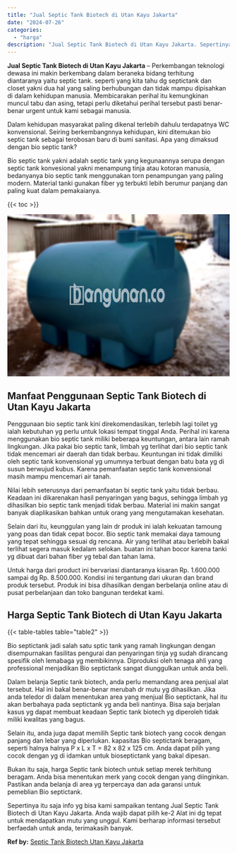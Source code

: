 ```yaml
---
title: "Jual Septic Tank Biotech di Utan Kayu Jakarta"
date: "2024-07-26"
categories: 
  - "harga"
description: "Jual Septic Tank Biotech di Utan Kayu Jakarta. Sepertinya itu saja info yg bisa kami sampaikan tentang Jual Septic Tank Biotech di Utan Kayu Jakarta. Anda wa..."
---
```


**Jual Septic Tank Biotech di Utan Kayu Jakarta** – Perkembangan teknologi dewasa ini makin berkembang dalam beraneka bidang terhitung diantaranya yaitu septic tank. seperti yang kita tahu dg septictank dan closet yakni dua hal yang saling berhubungan dan tidak mampu dipisahkan di dalam kehidupan manusia. Membicarakan perihal itu kemungkinan muncul tabu dan asing, tetapi perlu diketahui perihal tersebut pasti benar-benar urgent untuk kami sebagai manusia.

Dalam kehidupan masyarakat paling dikenal terlebih dahulu terdapatnya WC konvensional. Seiring berkembangnnya kehidupan, kini ditemukan bio septic tank sebagai terobosan baru di bumi sanitasi. Apa yang dimaksud dengan bio septic tank?

Bio septic tank yakni adalah septic tank yang kegunaannya serupa dengan septic tank konvesional yakni menampung tinja atau kotoran manusia, bedanyanya bio septic tank menggunakan torn penampungan yang paling modern. Material tanki gunakan fiber yg terbukti lebih berumur panjang dan paling kuat dalam pemakaianya.

{{< toc >}}

![Jual Septic Tank Biotech di Utan Kayu Jakarta](/images/jual-bio-septictank-38.png)

## Manfaat Penggunaan Septic Tank Biotech di Utan Kayu Jakarta

Penggunaan bio septic tank kini direkomendasikan, terlebih lagi toilet yg ialah kebutuhan yg perlu untuk lokasi tempat tinggal Anda. Perihal ini karena menggunakan bio septic tank miliki beberapa keuntungan, antara lain ramah lingkungan. Jika pakai bio septic tank, limbah yg terlihat dari bio septic tank tidak mencemari air daerah dan tidak berbau. Keuntungan ini tidak dimiliki oleh septic tank konvensional yg umumnya terbuat dengan batu bata yg di susun berwujud kubus. Karena pemanfaatan septic tank konvensional masih mampu mencemari air tanah.

Nilai lebih seterusnya dari pemanfaatan bi septic tank yaitu tidak berbau. Keadaan ini dikarenakan hasil penyaringan yang bagus, sehingga limbah yg dihasilkan bio septic tank menjadi tidak berbau. Material ini makin sangat banyak diaplikasikan bahkan untuk orang yang mengutamakan kesehatan.

Selain dari itu, keunggulan yang lain dr produk ini ialah kekuatan tamoung yang poas dan tidak cepat bocor. Bio septic tank memakai daya tamoung yang tepat sehingga sesuai dg rencana. Air yang terlihat atau berlebih bakal terlihat segera masuk kedalam selokan. buatan ini tahan bocor karena tanki yg dibuat dari bahan fiber yg tebal dan tahan lama.

Untuk harga dari product ini bervariasi diantaranya kisaran Rp. 1.600.000 sampai dg Rp. 8.500.000. Kondisi ini tergantung dari ukuran dan brand produk tersebut. Produk ini bisa dihasilkan dengan berbelanja online atau di pusat perbelanjaan dan toko bangunan terdekat kami.

## Harga Septic Tank Biotech di Utan Kayu Jakarta

{{< table-tables table="table2" >}}

Bio septictank jadi salah satu sptic tank yang ramah lingkungan dengan disempurnakan fasilitas pengurai dan penyaringan tinja yg sudah dirancang spesifik oleh lemabaga yg membikinnya. Diproduksi oleh tenaga ahli yang professional menjadikan Bio septictank sangat diunggulkan untuk anda beli.

Dalam belanja Septic tank biotech, anda perlu memandang area penjual alat tersebut. Hal ini bakal benar-benar merubah dr mutu yg dihasilkan. Jika anda teledor di dalam menentukan area yang menjual Bio septictank, hal itu akan berbahaya pada septictank yg anda beli nantinya. Bisa saja berjalan kasus yg dapat membuat keadaan Septic tank biotech yg diperoleh tidak miliki kwalitas yang bagus.

Selain itu, anda juga dapat memilih Septic tank biotech yang cocok dengan panjang dan lebar yang diperlukan. kapasitas Bio septictank beragam, seperti halnya halnya P x L x T = 82 x 82 x 125 cm. Anda dapat pilih yang cocok dengan yg di idamkan untuk bioseptictank yang bakal dipesan.

Bukan itu saja, harga Septic tank biotech untuk setiap merek terhitung beragam. Anda bisa menentukan merk yang cocok dengan yang diinginkan. Pastikan anda belanja di area yg terpercaya dan ada garansi untuk pemeblian Bio septictank.

Sepertinya itu saja info yg bisa kami sampaikan tentang Jual Septic Tank Biotech di Utan Kayu Jakarta. Anda wajib dapat pilih ke-2 Alat ini dg tepat untuk mendapatkan mutu yang unggul. Kami berharap informasi tersebut berfaedah untuk anda, terimakasih banyak.

**Ref by:** [Septic Tank Biotech Utan Kayu Jakarta](https://id.wikipedia.org/wiki/Septic)
